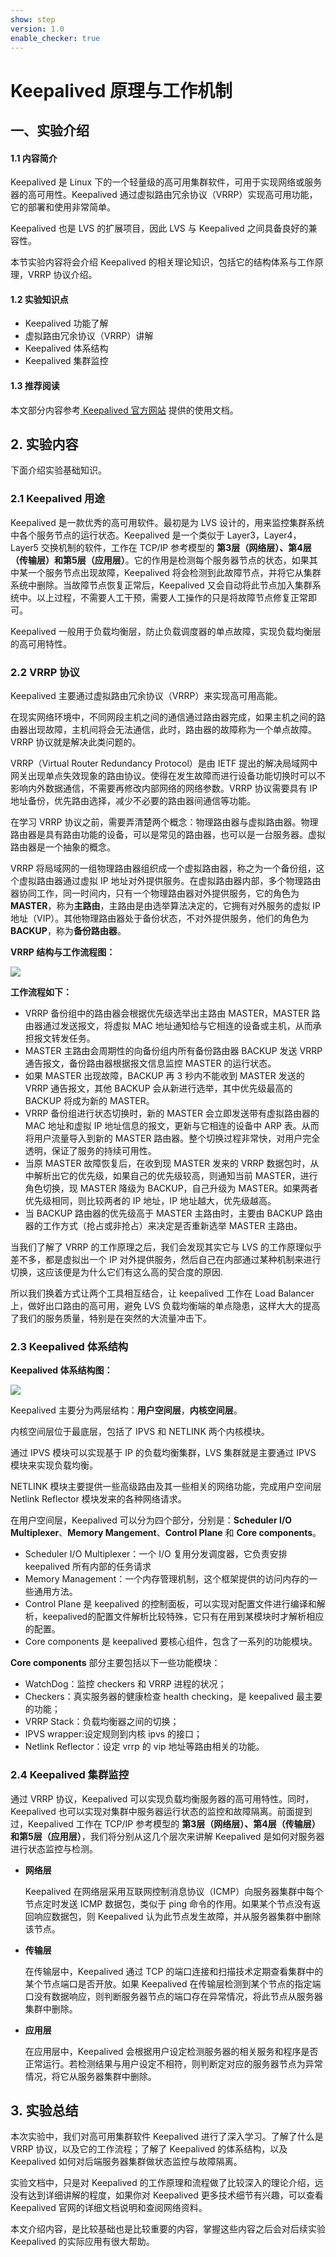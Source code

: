 ```yaml
---
show: step
version: 1.0
enable_checker: true
---
```

# Keepalived 原理与工作机制

## 一、实验介绍

#### 1.1 内容简介

Keepalived 是 Linux 下的一个轻量级的高可用集群软件，可用于实现网络或服务器的高可用性。Keepalived 通过虚拟路由冗余协议（VRRP）实现高可用功能，它的部署和使用非常简单。

Keepalived 也是 LVS 的扩展项目，因此 LVS 与 Keepalived 之间具备良好的兼容性。

本节实验内容将会介绍 Keepalived 的相关理论知识，包括它的结构体系与工作原理，VRRP 协议介绍。

#### 1.2 实验知识点

* Keepalived 功能了解
* 虚拟路由冗余协议（VRRP）讲解
* Keepalived 体系结构
* Keepalived 集群监控

#### 1.3 推荐阅读

本文部分内容参考[ Keepalived 官方网站](http://keepalived.org/doc/introduction.html) 提供的使用文档。

## 2. 实验内容

下面介绍实验基础知识。

### 2.1 Keepalived 用途

Keepalived 是一款优秀的高可用软件。最初是为 LVS 设计的，用来监控集群系统中各个服务节点的运行状态。Keepalived 是一个类似于 Layer3，Layer4，Layer5 交换机制的软件，工作在 TCP/IP 参考模型的 **第3层（网络层）、第4层（传输层）和第5层（应用层）**。它的作用是检测每个服务器节点的状态，如果其中某一个服务节点出现故障，Keepalived 将会检测到此故障节点，并将它从集群系统中删除。当故障节点恢复正常后，Keepalived 又会自动将此节点加入集群系统中。以上过程，不需要人工干预，需要人工操作的只是将故障节点修复正常即可。

Keepalived 一般用于负载均衡层，防止负载调度器的单点故障，实现负载均衡层的高可用特性。

### 2.2 VRRP  协议

Keepalived 主要通过虚拟路由冗余协议（VRRP）来实现高可用高能。

在现实网络环境中，不同网段主机之间的通信通过路由器完成，如果主机之间的路由器出现故障，主机间将会无法通信，此时，路由器的故障称为一个单点故障。VRRP 协议就是解决此类问题的。

VRRP（Virtual Router Redundancy Protocol）是由 IETF 提出的解决局域网中网关出现单点失效现象的路由协议。使得在发生故障而进行设备功能切换时可以不影响内外数据通信，不需要再修改内部网络的网络参数。VRRP 协议需要具有 IP 地址备份，优先路由选择，减少不必要的路由器间通信等功能。

在学习 VRRP 协议之前，需要弄清楚两个概念：物理路由器与虚拟路由器。物理路由器是具有路由功能的设备，可以是常见的路由器，也可以是一台服务器。虚拟路由器是一个抽象的概念。

VRRP 将局域网的一组物理路由器组织成一个虚拟路由器，称之为一个备份组，这个虚拟路由器通过虚拟 IP 地址对外提供服务。在虚拟路由器内部，多个物理路由器协同工作，同一时间内，只有一个物理路由器对外提供服务，它的角色为 **MASTER**，称为**主路由**，主路由是由选举算法决定的，它拥有对外服务的虚拟 IP 地址（VIP）。其他物理路由器处于备份状态，不对外提供服务，他们的角色为 **BACKUP**，称为**备份路由器**。

**VRRP 结构与工作流程图：**

![](https://dn-anything-about-doc.qbox.me/document-uid113508labid1timestamp1473319225612.png/wm)

**工作流程如下：**

* VRRP 备份组中的路由器会根据优先级选举出主路由 MASTER，MASTER 路由器通过发送报文，将虚拟 MAC 地址通知给与它相连的设备或主机，从而承担报文转发任务。
* MASTER 主路由会周期性的向备份组内所有备份路由器 BACKUP 发送 VRRP 通告报文，备份路由器根据报文信息监控 MASTER 的运行状态。
* 如果 MASTER 出现故障，BACKUP 再 3 秒内不能收到 MASTER 发送的 VRRP 通告报文，其他 BACKUP 会从新进行选举，其中优先级最高的 BACKUP 将成为新的 MASTER。
* VRRP 备份组进行状态切换时，新的 MASTER 会立即发送带有虚拟路由器的 MAC 地址和虚拟 IP 地址信息的报文，更新与它相连的设备中 ARP 表。从而将用户流量导入到新的 MASTER 路由器。整个切换过程非常快，对用户完全透明，保证了服务的持续可用性。
* 当原 MASTER 故障恢复后，在收到现 MASTER 发来的 VRRP 数据包时，从中解析出它的优先级，如果自己的优先级较高，则通知当前 MASTER，进行角色切换，现 MASTER 降级为 BACKUP，自己升级为 MASTER。如果两者优先级相同，则比较两者的 IP 地址，IP 地址越大，优先级越高。
* 当 BACKUP 路由器的优先级高于 MASTER 主路由时，主要由 BACKUP 路由器的工作方式（抢占或非抢占）来决定是否重新选举 MASTER 主路由。

当我们了解了 VRRP 的工作原理之后，我们会发现其实它与 LVS 的工作原理似乎差不多，都是虚拟出一个 IP 对外提供服务，然后自己在内部通过某种机制来进行切换，这应该便是为什么它们有这么高的契合度的原因.

所以我们换着方式让两个工具相互结合，让 keepalived 工作在 Load Balancer 上，做好出口路由的高可用，避免 LVS 负载均衡端的单点隐患，这样大大的提高了我们的服务质量，特别是在突然的大流量冲击下。

### 2.3 Keepalived 体系结构

**Keepalived 体系结构图：**

![](https://dn-anything-about-doc.qbox.me/document-uid113508labid1timestamp1473316871034.png/wm)

Keepalived 主要分为两层结构：**用户空间层**，**内核空间层**。

内核空间层位于最底层，包括了 IPVS 和 NETLINK 两个内核模块。

通过 IPVS 模块可以实现基于 IP 的负载均衡集群，LVS 集群就是主要通过 IPVS 模块来实现负载均衡。

NETLINK 模块主要提供一些高级路由及其一些相关的网络功能，完成用户空间层  Netlink Reflector 模块发来的各种网络请求。

在用户空间层，Keepalived 可以分为四个部分，分别是：**Scheduler I/O Multiplexer**、**Memory Mangement**、**Control Plane**  和 **Core components**。

* Scheduler I/O Multiplexer：一个 I/O 复用分发调度器，它负责安排 keepalived 所有内部的任务请求
* Memory Management：一个内存管理机制，这个框架提供的访问内存的一些通用方法。
* Control Plane 是 keepalived 的控制面板，可以实现对配置文件进行编译和解析，keepalived的配置文件解析比较特殊，它只有在用到某模块时才解析相应的配置。
* Core components 是 keepalived 要核心组件，包含了一系列的功能模块。

 **Core components** 部分主要包括以下一些功能模块：

* WatchDog：监控 checkers 和 VRRP 进程的状况；
* Checkers：真实服务器的健康检查 health checking，是 keepalived 最主要的功能；
* VRRP Stack：负载均衡器之间的切换；
* IPVS wrapper:设定规则到内核 ipvs 的接口；
* Netlink Reflector：设定 vrrp 的 vip 地址等路由相关的功能。

### 2.4 Keepalived 集群监控

通过 VRRP 协议，Keepalived 可以实现负载均衡服务器的高可用特性。同时，Keepalived 也可以实现对集群中服务器运行状态的监控和故障隔离。前面提到过，Keepalived 工作在 TCP/IP 参考模型的 **第3层（网络层）、第4层（传输层）和第5层（应用层）**，我们将分别从这几个层次来讲解 Keepalived 是如何对服务器进行状态监控与检测。

- **网络层**

  Keepalived 在网络层采用互联网控制消息协议（ICMP）向服务器集群中每个节点定时发送 ICMP 数据包，类似于 ping 命令的作用。如果某个节点没有返回响应数据包，则 Keepalived 认为此节点发生故障，并从服务器集群中删除该节点。

- **传输层**

  在传输层中，Keepalived 通过 TCP 的端口连接和扫描技术定期查看集群中的某个节点端口是否开放。如果 Keepalived 在传输层检测到某个节点的指定端口没有数据响应，则判断服务器节点的端口存在异常情况，将此节点从服务器集群中删除。

- **应用层**

  在应用层中，Keepalived 会根据用户设定检测服务器的相关服务和程序是否正常运行。若检测结果与用户设定不相符，则判断定对应的服务器节点为异常情况，将它从服务器集群中删除。

## 3. 实验总结

本次实验中，我们对高可用集群软件 Keepalived 进行了深入学习。了解了什么是 VRRP 协议，以及它的工作流程；了解了 Keepalived 的体系结构，以及 Keepalived 如何对后端服务器集群做状态监控与故障隔离。

实验文档中，只是对 Keepalived 的工作原理和流程做了比较深入的理论介绍，远没有达到详细讲解的程度，如果你对 Keepalived 更多技术细节有兴趣，可以查看 Keepalived 官网的详细文档说明和查阅网络资料。

本文介绍内容，是比较基础也是比较重要的内容，掌握这些内容之后会对后续实验 Keepalived 的实际应用有很大帮助。
